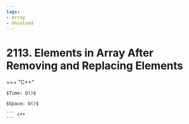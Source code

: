 ```yaml
---
tags:
- Array
- Unsolved
---
```



# 2113. Elements in Array After Removing and Replacing Elements

=== "C++"

    $Time: O()$

    $Space: O()$

    ``` c++
    ```